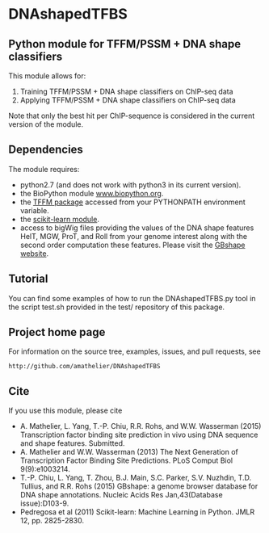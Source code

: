 # DNAshapedTFBS

## Python module for TFFM/PSSM + DNA shape classifiers

This module allows for:

1. Training TFFM/PSSM + DNA shape classifiers on ChIP-seq data
2. Applying TFFM/PSSM + DNA shape classifiers on ChIP-seq data

Note that only the best hit per ChIP-sequence is considered in the current
version of the module.

## Dependencies

The module requires:

* python2.7 (and does not work with python3 in its current
version).
* the BioPython module www.biopython.org.
* the [TFFM package](http://cisreg.cmmt.ubc.ca/TFFM/doc/index.html) accessed from your
PYTHONPATH environment variable.
* the [scikit-learn module](http://scikit-learn.org/stable).
* access to bigWig files providing the values of the DNA shape features HelT,
MGW, ProT, and Roll from your genome interest along with the second order
computation these features. Please visit the
[GBshape website](rohsdb.cmb.usc.edu/GBshape).

## Tutorial

You can find some examples of how to run the DNAshapedTFBS.py tool in the script
test.sh provided in the test/ repository of this package.

## Project home page

For information on the source tree, examples, issues, and pull requests, see

    http://github.com/amathelier/DNAshapedTFBS

## Cite

If you use this module, please cite

* A. Mathelier, L. Yang, T.-P. Chiu, R.R. Rohs, and W.W. Wasserman (2015)
Transcription factor binding site prediction in vivo using DNA sequence and
shape features. Submitted.
* A. Mathelier and W.W. Wasserman (2013) The Next Generation of Transcription
Factor Binding Site Predictions. PLoS Comput Biol 9(9):e1003214.
* T.-P. Chiu, L. Yang, T. Zhou, B.J. Main, S.C. Parker, S.V. Nuzhdin, T.D.
Tullius, and R.R. Rohs (2015) GBshape: a genome browser database for DNA shape
annotations. Nucleic Acids Res Jan,43(Database issue):D103-9.
* Pedregosa et al (2011) Scikit-learn: Machine Learning in Python. JMLR 12, 
pp. 2825-2830.
